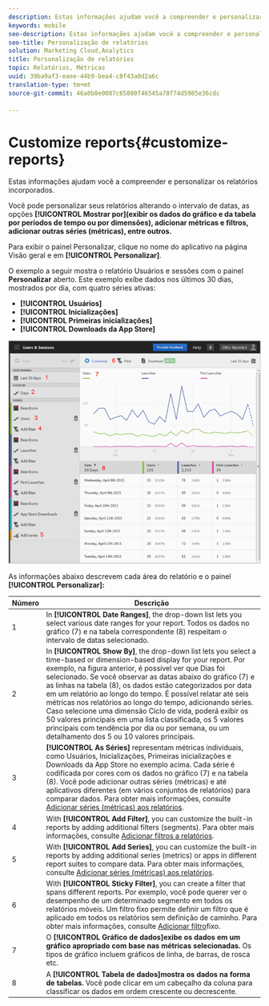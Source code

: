 ```yaml
---
description: Estas informações ajudam você a compreender e personalizar os relatórios incorporados.
keywords: mobile
seo-description: Estas informações ajudam você a compreender e personalizar os relatórios incorporados.
seo-title: Personalização de relatórios
solution: Marketing Cloud,Analytics
title: Personalização de relatórios
topic: Relatórios, Métricas
uuid: 39ba9af3-eaee-44b9-bea4-c8f43a0d2a6c
translation-type: tm+mt
source-git-commit: 46a0b8e0087c65880f46545a78f74d5985e36cdc

---
```



# Customize reports{#customize-reports}

Estas informações ajudam você a compreender e personalizar os relatórios incorporados.

Você pode personalizar seus relatórios alterando o intervalo de datas, as opções **[!UICONTROL Mostrar por](exibir os dados do gráfico e da tabela por períodos de tempo ou por dimensões), adicionar métricas e filtros, adicionar outras séries (métricas), entre outros.**

Para exibir o painel Personalizar, clique no nome do aplicativo na página Visão geral e em **[!UICONTROL Personalizar]**.

O exemplo a seguir mostra o relatório Usuários e sessões com o painel **Personalizar** aberto. Este exemplo exibe dados nos últimos 30 dias, mostrados por dia, com quatro séries ativas:

* **[!UICONTROL Usuários]**
* **[!UICONTROL Inicializações]**
* **[!UICONTROL Primeiras inicializações]**
* **[!UICONTROL Downloads da App Store]**

![](assets/reports.png)

As informações abaixo descrevem cada área do relatório e o painel **[!UICONTROL Personalizar]:**

| Número | Descrição |
|--- |--- |
| 1 | In **[!UICONTROL Date Ranges]**, the drop-down list lets you select various date ranges for your report. Todos os dados no gráfico (7) e na tabela correspondente (8) respeitam o intervalo de datas selecionado. |
| 2 | In **[!UICONTROL Show By]**, the drop-down list lets you select a time-based or dimension-based display for your report.  Por exemplo, na figura anterior, é possível ver que Dias foi selecionado. Se você observar as datas abaixo do gráfico (7) e as linhas na tabela (8), os dados estão categorizados por data em um relatório ao longo do tempo. É possível relatar até seis métricas nos relatórios ao longo do tempo, adicionando séries.  Caso selecione uma dimensão Ciclo de vida, poderá exibir os 50 valores principais em uma lista classificada, os 5 valores principais com tendência por dia ou por semana, ou um detalhamento dos 5 ou 10 valores principais. |
| 3 | **[!UICONTROL As Séries]** representam métricas individuais, como Usuários, Inicializações, Primeiras inicializações e Downloads da App Store no exemplo acima. Cada série é codificada por cores com os dados no gráfico (7) e na tabela (8).  Você pode adicionar outras séries (métricas) e até aplicativos diferentes (em vários conjuntos de relatórios) para comparar dados.  Para obter mais informações, consulte [Adicionar séries (métricas) aos relatórios](/help/using/usage/reports-customize/t-reports-series.md). |
| 4 | With **[!UICONTROL Add Filter]**, you can customize the built-in reports by adding additional filters (segments).  Para obter mais informações, consulte [Adicionar filtros a relatórios](/help/using/usage/reports-customize/t-reports-customize.md). |
| 5 | With **[!UICONTROL Add Series]**, you can customize the built-in reports by adding additional series (metrics) or apps in different report suites to compare data.  Para obter mais informações, consulte [Adicionar séries (métricas) aos relatórios](/help/using/usage/reports-customize/t-reports-series.md). |
| 6 | With **[!UICONTROL Sticky Filter]**, you can create a filter that spans different reports. Por exemplo, você pode querer ver o desempenho de um determinado segmento em todos os relatórios móveis. Um filtro fixo permite definir um filtro que é aplicado em todos os relatórios sem definição de caminho.  Para obter mais informações, consulte [Adicionar filtro](/help/using/usage/reports-customize/t-sticky-filter.md)fixo. |
| 7 | O **[!UICONTROL Gráfico de dados]exibe os dados em um gráfico apropriado com base nas métricas selecionadas.** Os tipos de gráfico incluem gráficos de linha, de barras, de rosca etc. |
| 8 | A **[!UICONTROL Tabela de dados]mostra os dados na forma de tabelas.** Você pode clicar em um cabeçalho da coluna para classificar os dados em ordem crescente ou decrescente. |

